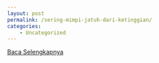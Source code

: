 ```yaml
---
layout: post
permalink: /sering-mimpi-jatuh-dari-ketinggian/
categories:
    - Uncategorized
---
```


[Baca Selengkapnya](/06)